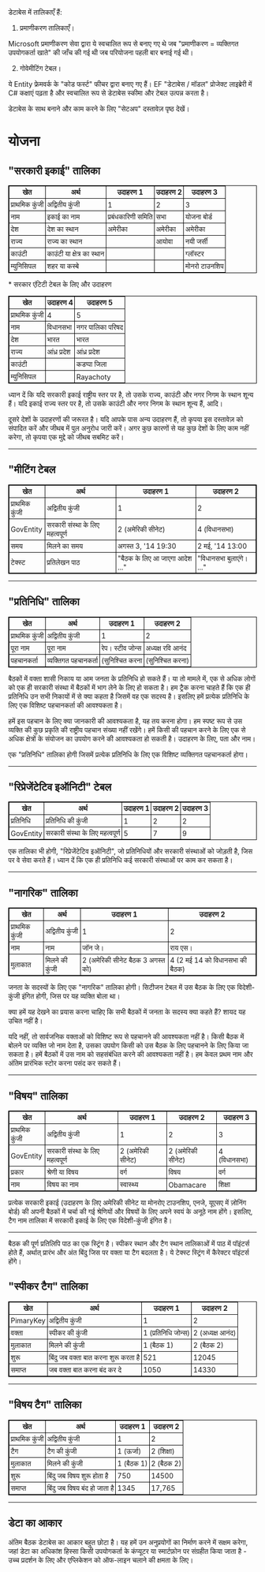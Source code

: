 <style>
  table {
  font-size: 100%;
}

table, th, td {
  border: 1px solid black;
  border-collapse: collapse;
  font-weight: normal;
}
th, td {
  padding: 3px;
}
th {
  text-align: left;
}
th {
  text-align: center;
  font-weight: bold;
}
</style>
<p> डेटाबेस में तालिकाएँ हैं: </p>
<ol>
<li> प्रमाणीकरण तालिकाएँ। </li></ol>
<p> Microsoft प्रमाणीकरण सेवा द्वारा ये स्वचालित रूप से बनाए गए थे जब "प्रमाणीकरण = व्यक्तिगत उपयोगकर्ता खाते" की जाँच की गई थी जब परियोजना पहली बार बनाई गई थी। </p>
<ol start="2">
<li> गोवेमीटिंग टेबल। </li></ol>
<p> ये Entity फ्रेमवर्क के "कोड फर्स्ट" फीचर द्वारा बनाए गए हैं। EF "डेटाबेस / मॉडल" प्रोजेक्ट लाइब्रेरी में C# कक्षाएं पढ़ता है और स्वचालित रूप से डेटाबेस स्कीमा और टेबल उत्पन्न करता है। </p>

<p> डेटाबेस के साथ बनाने और काम करने के लिए "सेटअप" दस्तावेज़ पृष्ठ देखें। </p>
<h1> योजना </h1><h2> "सरकारी इकाई" तालिका </h2>
<table><tr><th> खेत </th><th> अर्थ </th><th> उदाहरण 1 </th><th> उदाहरण 2 </th><th> उदाहरण 3 </th></tr>
<tr><td> प्राथमिक कुंजी </td><td> अद्वितीय कुंजी </td><td> 1 </td><td> 2 </td><td> 3 </td></tr>
<tr><td> नाम </td><td> इकाई का नाम </td><td> प्रबंधकारिणी समिति </td><td> सभा </td><td> योजना बोर्ड </td></tr>
<tr><td> देश </td><td> देश का स्थान </td><td> अमेरीका </td><td> अमेरीका </td><td> अमेरीका </td></tr>
<tr><td> राज्य </td><td> राज्य का स्थान </td><td></td><td> आयोवा </td><td> नयी जर्सी </td></tr>
<tr><td> काउंटी </td><td> काउंटी या क्षेत्र का स्थान </td><td></td><td></td><td> ग्लॉस्टर </td></tr>
<tr><td> म्युनिसिपल </td><td> शहर या कस्बे </td><td></td><td></td><td> मोनरो टाउनशिप </td></tr>
</table>

<p>
* सरकार एंटिटी टेबल के लिए और उदाहरण </p>

<table><tr><th> खेत </th><th> उदाहरण 4 </th><th> उदाहरण 5 </th></tr>
<tr><td> प्राथमिक कुंजी </td><td> 4 </td><td> 5 </td></tr>
<tr><td> नाम </td><td> विधानसभा </td><td> नगर पालिका परिषद </td></tr>
<tr><td> देश </td><td> भारत </td><td> भारत </td></tr>
<tr><td> राज्य </td><td> आंध्र प्रदेश </td><td> आंध्र प्रदेश </td></tr>
<tr><td> काउंटी </td><td></td><td> कडप्पा जिला </td></tr>
<tr><td> म्युनिसिपल </td><td></td><td> Rayachoty </td></tr>
</table>

<p> ध्यान दें कि यदि सरकारी इकाई राष्ट्रीय स्तर पर है, तो उसके राज्य, काउंटी और नगर निगम के स्थान शून्य हैं। यदि इकाई राज्य स्तर पर है, तो उसके काउंटी और नगर निगम के स्थान शून्य हैं, आदि। </p>

<p> दूसरे देशों के उदाहरणों की जरूरत है। यदि आपके पास अन्य उदाहरण हैं, तो कृपया इस दस्तावेज़ को संपादित करें और जीथब में पुल अनुरोध जारी करें। अगर कुछ कारणों से यह कुछ देशों के लिए काम नहीं करेगा, तो कृपया एक मुद्दे को जीथब सबमिट करें। </p>
<hr /><h2> "मीटिंग टेबल </h2>
<table><tr><th> खेत </th><th> अर्थ </th><th> उदाहरण 1 </th><th> उदाहरण 2 </th></tr>
<tr><td> प्राथमिक कुंजी </td><td> अद्वितीय कुंजी </td><td> 1 </td><td> 2 </td></tr>
<tr><td> GovEntity </td><td> सरकारी संस्था के लिए महत्वपूर्ण </td><td> 2 (अमेरिकी सीनेट) </td><td> 4 (विधानसभा) </td></tr>
<tr><td> समय </td><td> मिलने का समय </td><td> अगस्त 3, &#39;14 19:30 </td><td> 2 मई, &#39;14 13:00 </td></tr>
<tr><td> टेक्स्ट </td><td> प्रतिलेखन पाठ </td><td> "बैठक के लिए आ जाएगा आदेश ..." </td><td> "विधानसभा बुलाएंगे। ..." </td></tr>
</table>
<hr /><h2> "प्रतिनिधि" तालिका </h2>
<table><tr><th> खेत </th><th> अर्थ </th><th> उदाहरण 1 </th><th> उदाहरण 2 </th></tr>
<tr><td> प्राथमिक कुंजी </td><td> अद्वितीय कुंजी </td><td> 1 </td><td> 2 </td></tr>
<tr><td> पूरा नाम </td><td> पूरा नाम </td><td> रेप। स्टीव जोन्स </td><td> अध्यक्ष रवि आनंद </td></tr>
<tr><td> पहचानकर्ता </td><td> व्यक्तिगत पहचानकर्ता </td><td> (सुनिश्चित करना </td><td> (सुनिश्चित करना) </td></tr>
</table>

<p> बैठकों में वक्ता शासी निकाय या आम जनता के प्रतिनिधि हो सकते हैं। या तो मामले में, एक से अधिक लोगों को एक ही सरकारी संस्था में बैठकों में भाग लेने के लिए हो सकता है। हम ट्रैक करना चाहते हैं कि एक ही प्रतिनिधि उन सभी निकायों में से क्या कहता है जिसमें वह एक सदस्य है। इसलिए हमें प्रत्येक प्रतिनिधि के लिए एक विशिष्ट पहचानकर्ता की आवश्यकता है। </p>

<p> हमें इस पहचान के लिए क्या जानकारी की आवश्यकता है, यह तय करना होगा। हम स्पष्ट रूप से उस व्यक्ति की कुछ प्रकृति की राष्ट्रीय पहचान संख्या नहीं रखेंगे। हमें किसी की पहचान करने के लिए एक से अधिक क्षेत्रों के संयोजन का उपयोग करने की आवश्यकता हो सकती है। उदाहरण के लिए, पता और नाम। </p>

<p> एक "प्रतिनिधि" तालिका होगी जिसमें प्रत्येक प्रतिनिधि के लिए एक विशिष्ट व्यक्तिगत पहचानकर्ता होगा। </p>
<hr /><h2> "रिप्रेजेंटेटिव इऑनिटी" टेबल </h2>
<table><tr><th> खेत </th><th> अर्थ </th><th> उदाहरण 1 </th><th> उदाहरण 2 </th><th> उदाहरण 3 </th></tr>
<tr><td> प्रतिनिधि </td><td> प्रतिनिधि की कुंजी </td><td> 1 </td><td> 2 </td><td> 2 </td></tr>
<tr><td> GovEntity </td><td> सरकारी संस्था के लिए महत्वपूर्ण </td><td> 5 </td><td> 7 </td><td> 9 </td></tr>
</table>

<p> एक तालिका भी होगी, "रिप्रेजेंटेटिव इऑनिटी", जो प्रतिनिधियों और सरकारी संस्थाओं को जोड़ती है, जिस पर वे सेवा करते हैं। ध्यान दें कि एक ही प्रतिनिधि कई सरकारी संस्थाओं पर काम कर सकता है। </p>
<hr /><h2> "नागरिक" तालिका </h2>
<table><tr><th> खेत </th><th> अर्थ </th><th> उदाहरण 1 </th><th> उदाहरण 2 </th></tr>
<tr><td> प्राथमिक कुंजी </td><td> अद्वितीय कुंजी </td><td> 1 </td><td> 2 </td></tr>
<tr><td> नाम </td><td> नाम </td><td> जॉन जे। </td><td> राय एस। </td></tr>
<tr><td> मुलाकात </td><td> मिलने की कुंजी </td><td> 2 (अमेरिकी सीनेट बैठक 3 अगस्त को) </td><td> 4 (2 मई 14 को विधानसभा की बैठक) </td></tr>
</table>

<p> जनता के सदस्यों के लिए एक "नागरिक" तालिका होगी। सिटीजन टेबल में उस बैठक के लिए एक विदेशी-कुंजी इंगित होगी, जिस पर यह व्यक्ति बोला था। </p>

<p> क्या हमें यह देखने का प्रयास करना चाहिए कि सभी बैठकों में जनता के सदस्य क्या कहते हैं? शायद यह उचित नहीं है। </p>

<p> यदि नहीं, तो सार्वजनिक वक्ताओं को विशिष्ट रूप से पहचानने की आवश्यकता नहीं है। किसी बैठक में बोलने पर व्यक्ति जो नाम देता है, उसका उपयोग किसी को उस बैठक के लिए पहचानने के लिए किया जा सकता है। हमें बैठकों में उस नाम को सहसंबंधित करने की आवश्यकता नहीं है। हम केवल प्रथम नाम और अंतिम प्रारंभिक स्टोर करना पसंद कर सकते हैं। </p>
<hr /><h2> "विषय" तालिका </h2>
<table><tr><th> खेत </th><th> अर्थ </th><th> उदाहरण 1 </th><th> उदाहरण 2 </th><th> उदाहरण 3 </th></tr>
<tr><td> प्राथमिक कुंजी </td><td> अद्वितीय कुंजी </td><td> 1 </td><td> 2 </td><td> 3 </td></tr>
<tr><td> GovEntity </td><td> सरकारी संस्था के लिए महत्वपूर्ण </td><td> 2 (अमेरिकी सीनेट) </td><td> 2 (अमेरिकी सीनेट) </td><td> 4 (विधानसभा) </td></tr>
<tr><td> प्रकार </td><td> श्रेणी या विषय </td><td> वर्ग </td><td> विषय </td><td> वर्ग </td></tr>
<tr><td> नाम </td><td> विषय का नाम </td><td> स्वास्थ्य </td><td> Obamacare </td><td> शिक्षा </td></tr>
</table>

<p> प्रत्येक सरकारी इकाई (उदाहरण के लिए अमेरिकी सीनेट या मोनरोए टाउनशिप, एनजे, यूएसए में ज़ोनिंग बोर्ड) की अपनी बैठकों में चर्चा की गई श्रेणियों और विषयों के लिए अपने स्वयं के अनूठे नाम होंगे। इसलिए, टैग नाम तालिका में सरकारी इकाई के लिए एक विदेशी-कुंजी इंगित है। </p>
<hr />
<p> बैठक की पूर्ण प्रतिलिपि पाठ का एक स्ट्रिंग है। स्पीकर स्थान और टैग स्थान तालिकाओं में पाठ में पॉइंटर्स होते हैं, अर्थात् प्रारंभ और अंत बिंदु जिस पर वक्ता या टैग बदलता है। ये टेक्स्ट स्ट्रिंग में कैरेक्टर पॉइंटर्स होंगे। </p>
<h2> "स्पीकर टैग" तालिका </h2>
<table><tr><th> खेत </th><th> अर्थ </th><th> उदाहरण 1 </th><th> उदाहरण 2 </th></tr>
<tr><td> PimaryKey </td><td> अद्वितीय कुंजी </td><td> 1 </td><td> 2 </td></tr>
<tr><td> वक्ता </td><td> स्पीकर की कुंजी </td><td> 1 (प्रतिनिधि जोन्स) </td><td> 2 (अध्यक्ष आनंद) </td></tr>
<tr><td> मुलाकात </td><td> मिलने की कुंजी </td><td> 1 (बैठक 1) </td><td> 2 (बैठक 2) </td></tr>
<tr><td> शुरू </td><td> बिंदु जब वक्ता बात करना शुरू करता है </td><td> 521 </td><td> 12045 </td></tr>
<tr><td> समाप्त </td><td> जब वक्ता बात करना बंद कर दे </td><td> 1050 </td><td> 14330 </td></tr>
</table>
<hr /><h2> "विषय टैग" तालिका </h2>
<table><tr><th> खेत </th><th> अर्थ </th><th> उदाहरण 1 </th><th> उदाहरण 2 </th></tr>
<tr><td> प्राथमिक कुंजी </td><td> अद्वितीय कुंजी </td><td> 1 </td><td> 2 </td></tr>
<tr><td> टैग </td><td> टैग की कुंजी </td><td> 1 (ऊर्जा) </td><td> 2 (शिक्षा) </td></tr>
<tr><td> मुलाकात </td><td> मिलने की कुंजी </td><td> 1 (बैठक 1) </td><td> 2 (बैठक 2) </td></tr>
<tr><td> शुरू </td><td> बिंदु जब विषय शुरू होता है </td><td> 750 </td><td> 14500 </td></tr>
<tr><td> समाप्त </td><td> बिंदु जब विषय बंद हो जाता है </td><td> 1345 </td><td> 17,765 </td></tr>
</table>
<hr /><h2> डेटा का आकार </h2>
<p> अंतिम बैठक डेटाबेस का आकार बहुत छोटा है। यह हमें उन अनुप्रयोगों का निर्माण करने में सक्षम करेगा, जहां डेटा का अधिकांश हिस्सा किसी उपयोगकर्ता के कंप्यूटर या स्मार्टफ़ोन पर संग्रहीत किया जाता है - उच्च प्रदर्शन के लिए और एप्लिकेशन को ऑफ-लाइन चलाने की क्षमता के लिए। </p>
